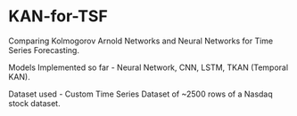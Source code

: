 # KAN-for-TSF
Comparing Kolmogorov Arnold Networks and Neural Networks for Time Series Forecasting.

Models Implemented so far - Neural Network, CNN, LSTM, TKAN (Temporal KAN).

Dataset used - Custom Time Series Dataset of ~2500 rows of a Nasdaq stock dataset.
